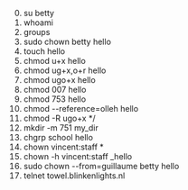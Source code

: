 0) su betty
1) whoami
2) groups
3) sudo chown betty hello
4) touch hello
5) chmod u+x hello
6) chmod ug+x,o+r hello
7) chmod ugo+x hello
8) chmod 007 hello
9) chmod 753 hello
10) chmod --reference=olleh hello
11) chmod -R ugo+x */
12) mkdir -m 751 my_dir
13) chgrp school hello
14) chown vincent:staff *
15) chown -h vincent:staff _hello
16) sudo chown --from=guillaume betty hello
17) telnet towel.blinkenlights.nl

